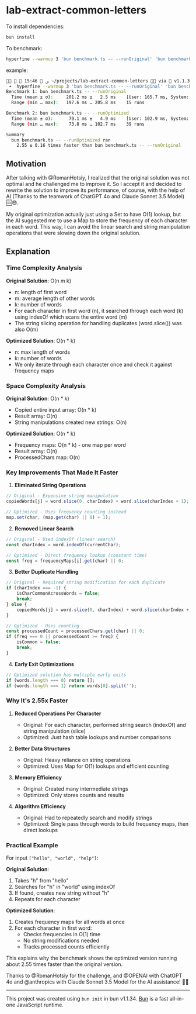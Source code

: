 # lab-extract-common-letters

To install dependencies:

```bash
bun install
```

To benchmark:

```bash
hyperfine --warmup 3 'bun benchmark.ts -- --runOriginal' 'bun benchmark.ts -- --runOptimized'
```

example:

```bash
󰀵  󱑍 15:46  ﱮ ~/projects/lab-extract-common-letters  via 🥟 v1.1.34 via  v20.18.0
 ➜  hyperfine --warmup 3 'bun benchmark.ts -- --runOriginal' 'bun benchmark.ts -- --runOptimized'
Benchmark 1: bun benchmark.ts -- --runOriginal
  Time (mean ± σ):     201.2 ms ±   2.5 ms    [User: 165.7 ms, System: 67.5 ms]
  Range (min … max):   197.6 ms … 205.8 ms    15 runs

Benchmark 2: bun benchmark.ts -- --runOptimized
  Time (mean ± σ):      79.1 ms ±   4.9 ms    [User: 102.9 ms, System: 32.5 ms]
  Range (min … max):    73.8 ms … 102.7 ms    39 runs

Summary
  bun benchmark.ts -- --runOptimized ran
    2.55 ± 0.16 times faster than bun benchmark.ts -- --runOriginal
```

## Motivation

After talking with @RomanHotsiy, I realized that the original solution was not optimal and he challenged me to improve it. So I accept it and decided to rewrite the solution to improve its performance, of course, with the help of AI (Thanks to the teamwork of ChatGPT 4o and Claude Sonnet 3.5 Model) 🆒😎.

My original optimization actually just using a Set to have O(1) lookup, but the AI suggested me to use a Map to store the frequency of each character in each word. This way, I can avoid the linear search and string manipulation operations that were slowing down the original solution.

## Explanation

### Time Complexity Analysis

**Original Solution**: O(n m k)

- n: length of first word
- m: average length of other words
- k: number of words
- For each character in first word (n), it searched through each word (k) using indexOf which scans the entire word (m)
- The string slicing operation for handling duplicates (word.slice()) was also O(m)

**Optimized Solution**: O(n * k)

- n: max length of words
- k: number of words
- We only iterate through each character once and check it against frequency maps

### Space Complexity Analysis

**Original Solution**: O(n * k)

- Copied entire input array: O(n * k)
- Result array: O(n)
- String manipulations created new strings: O(n)

**Optimized Solution**: O(n * k)

- Frequency maps: O(n * k) - one map per word
- Result array: O(n)
- ProcessedChars map: O(n)

### Key Improvements That Made It Faster

1. **Eliminated String Operations**

```typescript
// Original - Expensive string manipulation
copiedWords[j] = word.slice(0, charIndex) + word.slice(charIndex + 1);

// Optimized - Uses frequency counting instead
map.set(char, (map.get(char) || 0) + 1);
```

2. **Removed Linear Search**

```typescript
// Original - Used indexOf (linear search)
const charIndex = word.indexOf(currentChar);

// Optimized - Direct frequency lookup (constant time)
const freq = frequencyMaps[i].get(char) || 0;
```

3. **Better Duplicate Handling**

```typescript
// Original - Required string modification for each duplicate
if (charIndex === -1) {
    isCharCommonAcrossWords = false;
    break;
} else {
    copiedWords[j] = word.slice(0, charIndex) + word.slice(charIndex + 1);
}

// Optimized - Uses counting
const processedCount = processedChars.get(char) || 0;
if (freq === 0 || processedCount >= freq) {
    isCommon = false;
    break;
}
```

4. **Early Exit Optimizations**

```typescript
// Optimized solution has multiple early exits
if (words.length === 0) return [];
if (words.length === 1) return words[0].split('');
```

### Why It's 2.55x Faster

1. **Reduced Operations Per Character**
   - Original: For each character, performed string search (indexOf) and string manipulation (slice)
   - Optimized: Just hash table lookups and number comparisons

2. **Better Data Structures**
   - Original: Heavy reliance on string operations
   - Optimized: Uses Map for O(1) lookups and efficient counting

3. **Memory Efficiency**
   - Original: Created many intermediate strings
   - Optimized: Only stores counts and results

4. **Algorithm Efficiency**
   - Original: Had to repeatedly search and modify strings
   - Optimized: Single pass through words to build frequency maps, then direct lookups

### Practical Example

For input `["hello", "world", "help"]`:

**Original Solution**:

1. Takes "h" from "hello"
2. Searches for "h" in "world" using indexOf
3. If found, creates new string without "h"
4. Repeats for each character

**Optimized Solution**:

1. Creates frequency maps for all words at once
2. For each character in first word:
   - Checks frequencies in O(1) time
   - No string modifications needed
   - Tracks processed counts efficiently

This explains why the benchmark shows the optimized version running about 2.55 times faster than the original version.

Thanks to @RomanHotsiy for the challenge, and @OPENAI with ChatGPT 4o and @anthropics with Claude Sonnet 3.5 Model for the AI assistance! 🚀🤖

---

This project was created using `bun init` in bun v1.1.34. [Bun](https://bun.sh) is a fast all-in-one JavaScript runtime.

